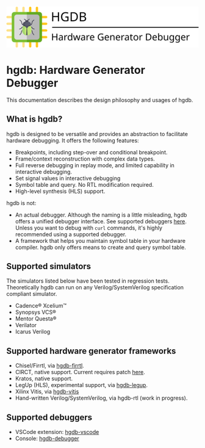 ![hgdb logo](https://github.com/Kuree/files/raw/master/images/hgdb-logo-header.svg)
# hgdb: Hardware Generator Debugger
This documentation describes the design philosophy and usages of hgdb.

## What is hgdb?
hgdb is designed to be versatile and provides an abstraction to
facilitate hardware debugging. It offers the following features:

- Breakpoints, including step-over and conditional breakpoint.
- Frame/context reconstruction with complex data types.
- Full reverse debugging in replay mode, and limited capability in interactive
  debugging.
- Set signal values in interactive debugging
- Symbol table and query. No RTL modification required.
- High-level synthesis (HLS) support.

hgdb is not:

- An actual debugger. Although the naming is a little misleading, hgdb offers a unified debugger interface. 
  See supported debuggers [here](https://github.com/Kuree/hgdb-debugger).
  Unless you want to debug with `curl` commands, it's highly recommended using a supported debugger.
- A framework that helps you maintain symbol table in your hardware compiler.
  hgdb only offers means to create and query symbol table.

## Supported simulators
The simulators listed below have been tested in regression tests.
Theoretically hgdb can run on any Verilog/SystemVerilog specification
compliant simulator.

- Cadence® Xcelium™
- Synopsys VCS®
- Mentor Questa®
- Verilator
- Icarus Verilog


## Supported hardware generator frameworks

- Chisel/Firrtl, via [hgdb-firrtl](https://github.com/Kuree/hgdb-firrtl).
- CIRCT, native support. Current requires patch [here](https://github.com/Kuree/circt).
- Kratos, native support.
- LegUp (HLS), experimental support, via [hgdb-legup](https://github.com/Kuree/hgdb-legup).
- Xilinx Vitis, via [hgdb-vitis](https://github.com/Kuree/hgdb-vitis)
- Hand-written Verilog/SystemVerilog, via hgdb-rtl (work in progress).

## Supported debuggers

- VSCode extension: [hgdb-vscode](https://marketplace.visualstudio.com/items?itemName=keyiz.hgdb-vscode)
- Console: [hgdb-debugger](https://pypi.org/project/hgdb-debugger/)

